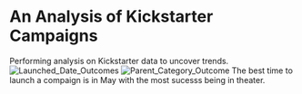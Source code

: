 # An Analysis of Kickstarter Campaigns
Performing analysis on Kickstarter data to uncover trends.
![Launched_Date_Outcomes](~/Desktop/to/Launched_Date_Outcomes.png)
![Parent_Category_Outcome](~/Desktop/to/Parent_Category_Outcome.png)
The best time to launch a compaign is in May with the most sucesss being in theater.
